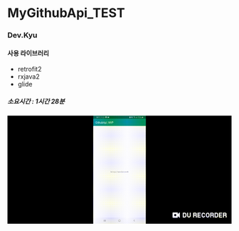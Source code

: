 # MyGithubApi_TEST

### Dev.Kyu

#### 사용 라이브러리
+ retrofit2
+ rxjava2
+ glide  

##### 소요시간 : 1시간 28분

![](TEST.gif)
